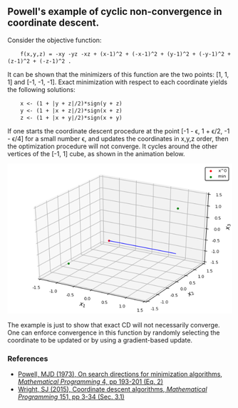## Powell's example of cyclic non-convergence in coordinate descent.

Consider the objective function: 

```
	f(x,y,z) = -xy -yz -xz + (x-1)^2 + (-x-1)^2 + (y-1)^2 + (-y-1)^2 + (z-1)^2 + (-z-1)^2 .
```

It can be shown that the minimizers of this function are the two points: [1, 1, 1] and [-1, -1, -1]. Exact minimization with respect to each coordinate yields the following solutions:
```
	x <- (1 + |y + z|/2)*sign(y + z)
	y <- (1 + |x + z|/2)*sign(x + z)
	z <- (1 + |x + y|/2)*sign(x + y)
```

If one starts the coordinate descent procedure at the point [-1 - ϵ, 1 + ϵ/2, -1 - ϵ/4] for a small number ϵ, and updates the coordinates in x,y,z order, then the optimization procedure will not converge. It cycles around the other vertices of the [-1, 1] cube, as shown in the animation below.

![](powells.gif)

The example is just to show that exact CD will not necessarily converge. One can enforce convergence in this function by randomly selecting the coordinate to be updated or by using a gradient-based update.

### References

- [Powell, MJD (1973), On search directions for minimization algorithms, _Mathematical Programming_ 4, pp 193-201 (Eq. 2)](https://link.springer.com/article/10.1007%2FBF01584660)
- [Wright, SJ (2015), Coordinate descent algorithms, _Mathematical Programming_ 151, pp 3-34 (Sec. 3.1)](https://link.springer.com/article/10.1007/s10107-015-0892-3)